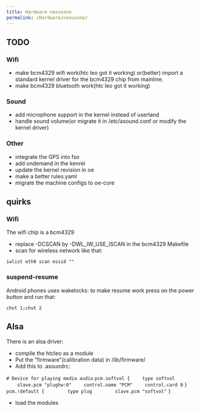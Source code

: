 ```yaml
---
title: Hardware nexusone
permalink: /Hardware/nexusone/
---
```


TODO
----

### Wifi

-   make bcm4329 wifi work(htc leo got it working) or(better) import a standard kernel driver for the bcm4329 chip from mainline.
-   make bcm4329 bluetooth work(htc leo got it working)

### Sound

-   add microphone support in the kernel instead of userland
-   handle sound volume(or migrate it in /etc/asound.conf or modify the kernel driver)

### Other

-   integrate the GPS into fso
-   add ondemand in the kenrel
-   update the kernel revision in oe
-   make a better rules.yaml
-   migrate the machine configs to oe-core

quirks
------

### Wifi

The wifi chip is a bcm4329

-   replace -DCSCAN by -DWL_IW_USE_ISCAN in the bcm4329 Makefile
-   scan for wireless network like that:

`iwlist eth0 scan essid ""`

### suspend-resume

Android phones uses wakelocks: to make resume work press on the power button and run that:

`chvt 1;chvt 2`

Alsa
----

There is an alsa driver:

-   compile the htcleo as a module
-   Put the "firmware"(calibration data) in /lib/firmware/
-   Add this to .asoundrc:

`# Device for playing media audio`
`pcm.softvol {`
`    type softvol`
`    slave.pcm "plughw:0"`
`    control.name "PCM"`
`    control.card 0`
`}`
`pcm.!default {`
`        type plug`
`        slave.pcm "softvol"`
`}`

-   load the modules
